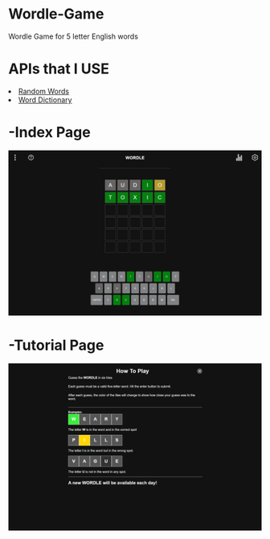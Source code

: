 # Wordle-Game
Wordle Game for 5 letter English words
# APIs that I USE

<li><a href="https://rapidapi.com/sheharyar566/api/random-words5/">Random Words</a></li>
<li><a href="https://rapidapi.com/twinword/api/word-dictionary/">Word Dictionary</a></li>

# -Index Page
<img src="https://github.com/CemBOLAT/Wordle-Game/blob/master/images/index-page.png?raw=true">

# -Tutorial Page

<img src="https://github.com/CemBOLAT/Wordle-Game/blob/master/images/tutorial-page.png?raw=true">
